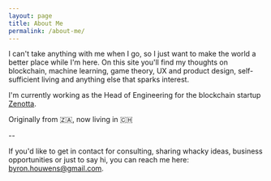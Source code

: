```yaml
---
layout: page
title: About Me
permalink: /about-me/
---
```


I can't take anything with me when I go, so I just want to make the world a better place while I'm here. On this site you'll find my thoughts on blockchain, machine learning, game theory, UX and product design, self-sufficient living and anything else that sparks interest.

I'm currently working as the Head of Engineering for the blockchain startup [Zenotta](https://zenotta.com).

Originally from 🇿🇦, now living in 🇨🇭

--

If you'd like to get in contact for consulting, sharing whacky ideas, business opportunities or just to say hi, you can reach me here: [byron.houwens@gmail.com](mailto:byron.houwens@gmail.com).